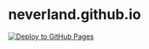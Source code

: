 # neverIand.github.io
[![Deploy to GitHub Pages](https://github.com/neverIand/neverIand.github.io/actions/workflows/deploy.yml/badge.svg)](https://github.com/neverIand/neverIand.github.io/actions/workflows/deploy.yml)
